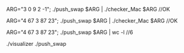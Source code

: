 ARG="3 0 9 2 -1"; ./push_swap $ARG | ./checker_Mac $ARG
//OK

ARG="4 67 3 87 23"; ./push_swap $ARG | ./checker_Mac $ARG
//OK

ARG="4 67 3 87 23"; ./push_swap $ARG | wc -l
//6

./visualizer ./push_swap
